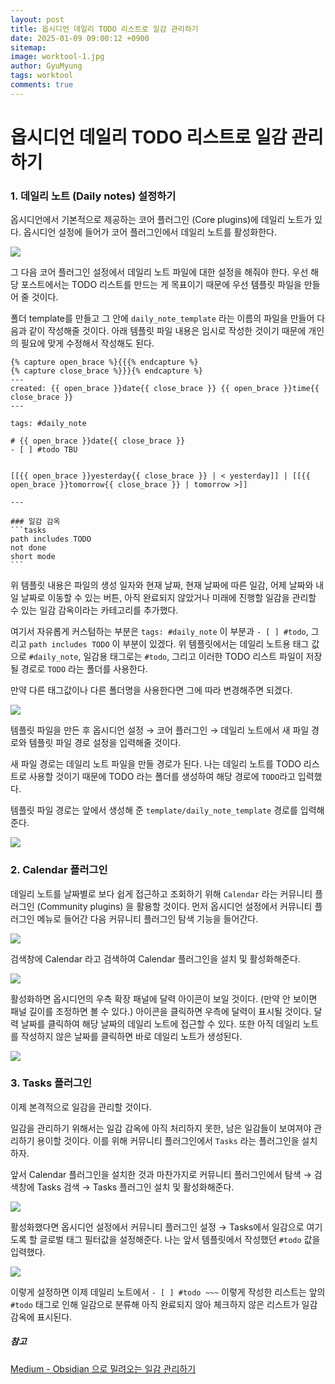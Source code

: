 ```yaml
---
layout:	post
title: 옵시디언 데일리 TODO 리스트로 일감 관리하기
date: 2025-01-09 09:00:12 +0900
sitemap: 
image: worktool-1.jpg
author: GyuMyung
tags: worktool
comments: true
---
```


# 옵시디언 데일리 TODO 리스트로 일감 관리하기
### 1. 데일리 노트 (Daily notes) 설정하기
옵시디언에서 기본적으로 제공하는 코어 플러그인 (Core plugins)에 데일리 노트가 있다. 옵시디언 설정에 들어가 코어 플러그인에서 데일리 노트를 활성화한다.

![](https://github.com/user-attachments/assets/25acf4d5-3f3b-4b23-b597-d568998be75e)

그 다음 코어 플러그인 설정에서 데일리 노트 파일에 대한 설정을 해줘야 한다. 우선 해당 포스트에서는 TODO 리스트를 만드는 게 목표이기 때문에 우선 템플릿 파일을 만들어 줄 것이다.

폴더 template를 만들고 그 안에 `daily_note_template` 라는 이름의 파일을 만들어 다음과 같이 작성해줄 것이다. 아래 템플릿 파일 내용은 임시로 작성한 것이기 때문에 개인의 필요에 맞게 수정해서 작성해도 된다.

`````text
{% capture open_brace %}{{{% endcapture %}
{% capture close_brace %}}}{% endcapture %}
---
created: {{ open_brace }}date{{ close_brace }} {{ open_brace }}time{{ close_brace }} 
---

tags: #daily_note

# {{ open_brace }}date{{ close_brace }}
- [ ] #todo TBU


[[{{ open_brace }}yesterday{{ close_brace }} | < yesterday]] | [[{{ open_brace }}tomorrow{{ close_brace }} | tomorrow >]]

---

### 일감 감옥
```tasks
path includes TODO
not done
short mode
```
`````

위 템플릿 내용은 파일의 생성 일자와 현재 날짜, 현재 날짜에 따른 일감, 어제 날짜와 내일 날짜로 이동할 수 있는 버튼, 아직 완료되지 않았거나 미래에 진행할 일감을 관리할 수 있는 일감 감옥이라는 카테고리를 추가했다.

여기서 자유롭게 커스텀하는 부분은 `tags: #daily_note` 이 부분과 `- [ ] #todo`, 그리고 `path includes TODO` 이 부분이 있겠다. 위 템플릿에서는 데일리 노트용 태그 값으로 `#daily_note`, 일감용 태그로는 `#todo`, 그리고 이러한 TODO 리스트 파일이 저장될 경로로 `TODO` 라는 폴더를 사용한다.

만약 다른 태그값이나 다른 폴더명을 사용한다면 그에 따라 변경해주면 되겠다.

![](https://github.com/user-attachments/assets/0498af80-06da-4f76-81fb-92b71a34c198)

템플릿 파일을 만든 후 옵시디언 설정 → 코어 플러그인 → 데일리 노트에서 새 파일 경로와 템플릿 파일 경로 설정을 입력해줄 것이다.

새 파일 경로는 데일리 노트 파일을 만들 경로가 된다. 나는 데일리 노트를 TODO 리스트로 사용할 것이기 때문에 TODO 라는 폴더를 생성하여 해당 경로에 `TODO`라고 입력했다.

템플릿 파일 경로는 앞에서 생성해 준 `template/daily_note_template` 경로를 입력해준다.

![](https://github.com/user-attachments/assets/c2c36e48-9027-4921-87bd-8fec3b52443e)

### 2. Calendar 플러그인
데일리 노트를 날짜별로 보다 쉽게 접근하고 조회하기 위해 `Calendar` 라는 커뮤니티 플러그인 (Community plugins) 을 활용할 것이다. 먼저 옵시디언 설정에서 커뮤니티 플러그인 메뉴로 들어간 다음 커뮤니티 플러그인 탐색 기능을 들어간다.

![](https://github.com/user-attachments/assets/e767060a-bfc1-4c78-9ae4-9fad03571776)

검색창에 Calendar 라고 검색하여 Calendar 플러그인을 설치 및 활성화해준다.

![](https://github.com/user-attachments/assets/75a51e1f-f5cd-4f9d-b4f5-e3b81d1739a8)

활성화하면 옵시디언의 우측 확장 패널에 달력 아이콘이 보일 것이다. (만약 안 보이면 패널 길이를 조정하면 볼 수 있다.) 아이콘을 클릭하면 우측에 달력이 표시될 것이다. 달력 날짜를 클릭하여 해당 날짜의 데일리 노트에 접근할 수 있다. 또한 아직 데일리 노트를 작성하지 않은 날짜를 클릭하면 바로 데일리 노트가 생성된다.

![](https://github.com/user-attachments/assets/e3fa063b-90d0-4502-851a-e3cc64e5bd84)

### 3. Tasks 플러그인

이제 본격적으로 일감을 관리할 것이다.

일감을 관리하기 위해서는 일감 감옥에 아직 처리하지 못한, 남은 일감들이 보여져야 관리하기 용이할 것이다. 이를 위해 커뮤니티 플러그인에서 `Tasks` 라는 플러그인을 설치하자.

앞서 Calendar 플러그인을 설치한 것과 마찬가지로 커뮤니티 플러그인에서 탐색 → 검색창에 Tasks 검색 → Tasks 플러그인 설치 및 활성화해준다.

![](https://github.com/user-attachments/assets/d34913b2-821c-4f3d-8e51-3912e69d25bd)

활성화했다면 옵시디언 설정에서 커뮤니티 플러그인 설정 → Tasks에서 일감으로 여기도록 할 글로벌 태그 필터값을 설정해준다. 나는 앞서 템플릿에서 작성했던 `#todo` 값을 입력했다.

![](https://github.com/user-attachments/assets/89997e4f-1490-4b3d-8896-24fceef1bfa4)

이렇게 설정하면 이제 데일리 노트에서 `- [ ] #todo ~~~` 이렇게 작성한 리스트는 앞의 `#todo` 태그로 인해 일감으로 분류해 아직 완료되지 않아 체크하지 않은 리스트가 일감 감옥에 표시된다.

##### 참고
[Medium - Obsidian 으로 밀려오는 일감 관리하기](https://medium.com/@totuworld/obisidian%EC%9C%BC%EB%A1%9C-%EB%B0%80%EB%A0%A4%EC%98%A4%EB%8A%94-%EC%9D%BC%EA%B0%90-%EA%B4%80%EB%A6%AC%ED%95%98%EA%B8%B0-119b51536e73)
